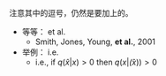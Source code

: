 注意其中的逗号，仍然是要加上的。
* 等等： et al.
  *  Smith, Jones, Young, **et al.**, 2001
* 举例： i.e. 
  * i.e., if $q(\hat{x}|x)>0$ then $q(x|\hat(x))>0$
